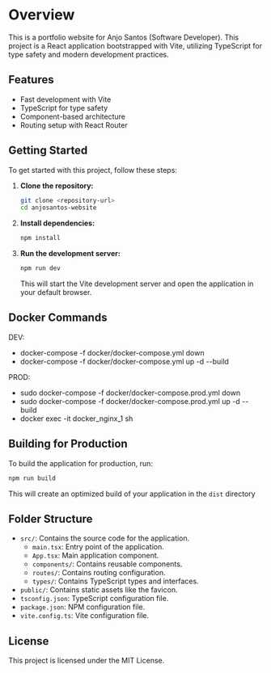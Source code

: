 # Overview

This is a portfolio website for Anjo Santos (Software Developer). This project is a React application bootstrapped with Vite, utilizing TypeScript for type safety and modern development practices.

## Features

- Fast development with Vite
- TypeScript for type safety
- Component-based architecture
- Routing setup with React Router

## Getting Started

To get started with this project, follow these steps:

1. **Clone the repository:**

   ```bash
   git clone <repository-url>
   cd anjosantos-website
   ```

2. **Install dependencies:**

   ```bash
   npm install
   ```

3. **Run the development server:**

   ```bash
   npm run dev
   ```

   This will start the Vite development server and open the application in your default browser.

## Docker Commands

DEV:
- docker-compose -f docker/docker-compose.yml down
- docker-compose -f docker/docker-compose.yml up -d --build

PROD:
- sudo docker-compose -f docker/docker-compose.prod.yml down
- sudo docker-compose -f docker/docker-compose.prod.yml up -d --build
- docker exec -it docker_nginx_1 sh


## Building for Production

To build the application for production, run:

```bash
npm run build
```

This will create an optimized build of your application in the `dist` directory

## Folder Structure

- `src/`: Contains the source code for the application.
  - `main.tsx`: Entry point of the application.
  - `App.tsx`: Main application component.
  - `components/`: Contains reusable components.
  - `routes/`: Contains routing configuration.
  - `types/`: Contains TypeScript types and interfaces.
- `public/`: Contains static assets like the favicon.
- `tsconfig.json`: TypeScript configuration file.
- `package.json`: NPM configuration file.
- `vite.config.ts`: Vite configuration file.

## License

This project is licensed under the MIT License.
